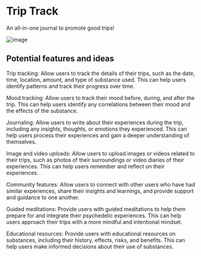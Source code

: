 # Trip Track

An all-in-one journal to promote good trips!

![image](https://github.com/anchit-chandran/best-trip/assets/68898006/34bdb8f2-f6d6-4186-9700-7edf4d49c1d0)

## Potential features and ideas

Trip tracking: Allow users to track the details of their trips, such as the date, time, location, amount, and type of substance used. This can help users identify patterns and track their progress over time.

Mood tracking: Allow users to track their mood before, during, and after the trip. This can help users identify any correlations between their mood and the effects of the substance.

Journaling: Allow users to write about their experiences during the trip, including any insights, thoughts, or emotions they experienced. This can help users process their experiences and gain a deeper understanding of themselves.

Image and video uploads: Allow users to upload images or videos related to their trips, such as photos of their surroundings or video diaries of their experiences. This can help users remember and reflect on their experiences.

Community features: Allow users to connect with other users who have had similar experiences, share their insights and learnings, and provide support and guidance to one another.

Guided meditations: Provide users with guided meditations to help them prepare for and integrate their psychedelic experiences. This can help users approach their trips with a more mindful and intentional mindset.

Educational resources: Provide users with educational resources on substances, including their history, effects, risks, and benefits. This can help users make informed decisions about their use of substances.

